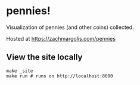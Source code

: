 # pennies!

Visualization of pennies (and other coins) collected.

Hosted at https://zachmargolis.com/pennies

## View the site locally

```
make _site
make run # runs on http://localhost:8000
```
